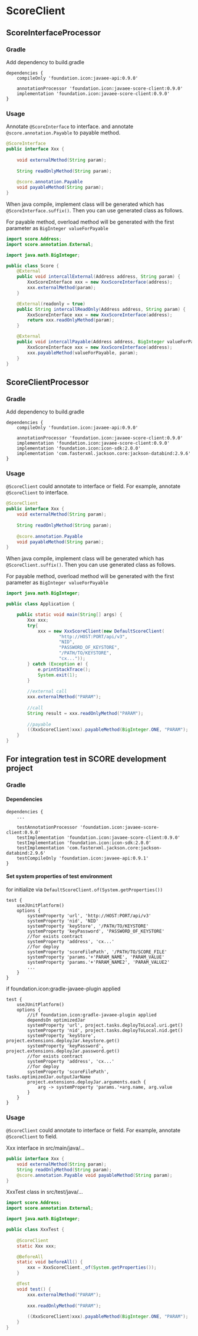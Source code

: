 # ScoreClient

## ScoreInterfaceProcessor

### Gradle
Add dependency to build.gradle
````
dependencies {
    compileOnly 'foundation.icon:javaee-api:0.9.0'
    
    annotationProcessor 'foundation.icon:javaee-score-client:0.9.0'
    implementation 'foundation.icon:javaee-score-client:0.9.0'
}
````

### Usage
Annotate `@ScoreInterface` to interface. and annotate `@score.annotation.Payable` to payable method.
````java
@ScoreInterface
public interface Xxx {
    
    void externalMethod(String param);
    
    String readOnlyMethod(String param);
    
    @score.annotation.Payable
    void payableMethod(String param);
}
````

When java compile, implement class will be generated which has `@ScoreInterface.suffix()`.
Then you can use generated class as follows.

For payable method, overload method will be generated with the first parameter as `BigInteger valueForPayable`

````java
import score.Address;
import score.annotation.External;

import java.math.BigInteger;

public class Score {
    @External
    public void intercallExternal(Address address, String param) {
        XxxScoreInterface xxx = new XxxScoreInterface(address);
        xxx.externalMethod(param);
    }

    @External(readonly = true)
    public String intercallReadOnly(Address address, String param) {
        XxxScoreInterface xxx = new XxxScoreInterface(address);
        return xxx.readOnlyMethod(param);
    }

    @External
    public void intercallPayable(Address address, BigInteger valueForPayable, String param) {
        XxxScoreInterface xxx = new XxxScoreInterface(address);
        xxx.payableMethod(valueForPayable, param);
    }
}
````

## ScoreClientProcessor

### Gradle
Add dependency to build.gradle
````
dependencies {
    compileOnly 'foundation.icon:javaee-api:0.9.0'
    
    annotationProcessor 'foundation.icon:javaee-score-client:0.9.0'
    implementation 'foundation.icon:javaee-score-client:0.9.0'
    implementation 'foundation.icon:icon-sdk:2.0.0'
    implementation 'com.fasterxml.jackson.core:jackson-databind:2.9.6'
}
````

### Usage
`@ScoreClient` could annotate to interface or field.
For example, annotate `@ScoreClient` to interface.

````java
@ScoreClient
public interface Xxx {    
    void externalMethod(String param);
    
    String readOnlyMethod(String param);
    
    @score.annotation.Payable
    void payableMethod(String param);
}
````

When java compile, implement class will be generated which has `@ScoreClient.suffix()`.
Then you can use generated class as follows.

For payable method, overload method will be generated with the first parameter as `BigInteger valueForPayable`

````java
import java.math.BigInteger;

public class Application {

    public static void main(String[] args) {
        Xxx xxx;
        try{
            xxx = new XxxScoreClient(new DefaultScoreClient(
                    "http://HOST:PORT/api/v3",
                    "NID",
                    "PASSWORD_OF_KEYSTORE", 
                    "/PATH/TO/KEYSTORE",
                    "cx..."));
        } catch (Exception e) {
            e.printStackTrace();
            System.exit(1);
        }
        
        //external call
        xxx.externalMethod("PARAM");
        
        //call
        String result = xxx.readOnlyMethod("PARAM");
        
        //payable
        ((XxxScoreClient)xxx).payableMethod(BigInteger.ONE, "PARAM");
    }    
}
````

## For integration test in SCORE development project

### Gradle

#### Dependencies
````
dependencies {
    ...
    
    testAnnotationProcessor 'foundation.icon:javaee-score-client:0.9.0'
    testImplementation 'foundation.icon:javaee-score-client:0.9.0'
    testImplementation 'foundation.icon:icon-sdk:2.0.0'
    testImplementation 'com.fasterxml.jackson.core:jackson-databind:2.9.6'
    testCompileOnly 'foundation.icon:javaee-api:0.9.1'
}
````

#### Set system properties of test environment
for initialize via `DefaultScoreClient.of(System.getProperties())`

````
test {
    useJUnitPlatform()
    options {
        systemProperty 'url', 'http://HOST:PORT/api/v3'
        systemProperty 'nid', 'NID'
        systemProperty 'keyStore', '/PATH/TO/KEYSTORE'
        systemProperty 'keyPassword', 'PASSWORD_OF_KEYSTORE'
        //for exists contract
        systemProperty 'address', 'cx...'
        //for deploy
        systemProperty 'scoreFilePath', '/PATH/TO/SCORE_FILE'
        systemProperty 'params.'+'PARAM_NAME', 'PARAM_VALUE'
        systemProperty 'params.'+'PARAM_NAME2', 'PARAM_VALUE2'
        ...
    }
}
````

if foundation.icon:gradle-javaee-plugin applied
````
test {
    useJUnitPlatform()
    options {
        //if foundation.icon:gradle-javaee-plugin applied
        dependsOn optimizedJar
        systemProperty 'url', project.tasks.deployToLocal.uri.get()
        systemProperty 'nid', project.tasks.deployToLocal.nid.get()
        systemProperty 'keyStore', project.extensions.deployJar.keystore.get()
        systemProperty 'keyPassword', project.extensions.deployJar.password.get()
        //for exists contract
        systemProperty 'address', 'cx...'
        //for deploy
        systemProperty 'scoreFilePath', tasks.optimizedJar.outputJarName
        project.extensions.deployJar.arguments.each {
            arg -> systemProperty 'params.'+arg.name, arg.value
        }
    }
}
````

### Usage
`@ScoreClient` could annotate to interface or field.
For example, annotate `@ScoreClient` to field.

Xxx interface in src/main/java/...
````java
public interface Xxx {
    void externalMethod(String param);
    String readOnlyMethod(String param);
    @score.annotation.Payable void payableMethod(String param);
}
````

XxxTest class in src/test/java/...
````java
import score.Address;
import score.annotation.External;

import java.math.BigInteger;

public class XxxTest {
    
    @ScoreClient
    static Xxx xxx;

    @BeforeAll
    static void beforeAll() {
        xxx = XxxScoreClient._of(System.getProperties());
    }

    @Test
    void test() {
        xxx.externalMethod("PARAM");
        
        xxx.readOnlyMethod("PARAM");
        
        ((XxxScoreClient)xxx).payableMethod(BigInteger.ONE, "PARAM");
    }
}
````

